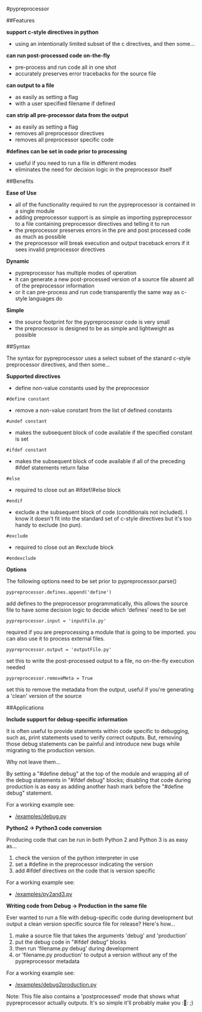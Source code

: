 #pypreprocessor

##Features

**support c-style directives in python**

* using an intentionally limited subset of the c directives, and then some...

**can run post-processed code on-the-fly**

* pre-process and run code all in one shot
* accurately preserves error tracebacks for the source file

**can output to a file**

* as easily as setting a flag
* with a user specified filename if defined

**can strip all pre-processor data from the output**

* as easily as setting a flag
* removes all preprocessor directives
* removes all preprocessor specific code

**#defines can be set in code prior to processing**

* useful if you need to run a file in different modes
* eliminates the need for decision logic in the preprocessor itself

##Benefits

**Ease of Use**

* all of the functionality required to run the pypreprocessor is contained in a single module
* adding preprocessor support is as simple as importing pypreprocessor to a file containing preprocessor directives and telling it to run
* the preprocessor preserves errors in the pre and post processed code as much as possible
* the preprocessor will break execution and output traceback errors if it sees invalid preprocessor directives

**Dynamic**

* pypreprocessor has multiple modes of operation
* it can generate a new post-processed version of a source file absent all of the preprocessor information
* or it can pre-process and run code transparently the same way as c-style languages do

**Simple**
* the source footprint for the pypreprocessor code is very small
* the preprocessor is designed to be as simple and lightweight as possible

##Syntax

The syntax for pypreprocessor uses a select subset of the stanard c-style preprocessor directives, and then some...

**Supported directives**

* define non-value constants used by the preprocessor
```
#define constant
```


* remove a non-value constant from the list of defined constants
```
#undef constant
```

* makes the subsequent block of code available if the specified constant is set
```
#ifdef constant
```

* makes the subsequent block of code available if all of the preceding #ifdef statements return false
```
#else
```

* required to close out an #ifdef/#else block
```
#endif
```

* exclude a the subsequent block of code (conditionals not included). I know it doesn't fit into the standard set of c-style directives but it's too handy to exclude (no pun).
```
#exclude
```

* required to close out an #exclude block
```
#endexclude
```

**Options**

The following options need to be set prior to pypreprocessor.parse()


```
pypreprocessor.defines.append('define')
```
add defines to the preprocessor programmatically, this allows the source file to have some decision logic to decide which 'defines' need to be set

```
pypreprocessor.input = 'inputFile.py'
```
required if you are preprocessing a module that is going to be imported. you can also use it to process external files.

```
pypreprocessor.output = 'outputFile.py'
```
set this to write the post-processed output to a file, no on-the-fly execution needed

```
pypreprocessor.removeMeta = True
```
set this to remove the metadata from the output, useful if you're generating a 'clean' version of the source

##Applications

**Include support for debug-specific information**

It is often useful to provide statements within code specific to debugging, such as, print statements used to verify correct outputs. But, removing those debug statements can be painful and introduce new bugs while migrating to the production version.

Why not leave them...

By setting a "#define debug" at the top of the module and wrapping all of the debug statements in "#ifdef debug" blocks; disabling that code during production is as easy as adding another hash mark before the "#define debug" statement.

For a working example see:

* [/examples/debug.py](https://github.com/evanplaice/pypreprocessor/blob/master/Examples/debug.py)

**Python2 -> Python3 code conversion**

Producing code that can be run in both Python 2 and Python 3 is as easy as...

1. check the version of the python interpreter in use
2. set a #define in the preprocessor indicating the version
3. add #ifdef directives on the code that is version specific

For a working example see:

* [/examples/py2and3.py](https://github.com/evanplaice/pypreprocessor/blob/master/Examples/py2and3.py)

**Writing code from Debug -> Production in the same file**

Ever wanted to run a file with debug-specific code during development but output a clean version specific source file for release? Here's how...

1. make a source file that takes the arguments 'debug' and 'production'
2. put the debug code in "#ifdef debug" blocks
3. then run 'filename.py debug' during development
4. or 'filename.py production' to output a version without any of the pypreprocessor metadata

For a working example see:

* [/examples/debug2production.py](https://github.com/evanplaice/pypreprocessor/blob/master/Examples/debug2production.py)

Note: This file also contains a 'postprocessed' mode that shows what pypreprocessor actually outputs. It's so simple it'll probably make you ::facepalm:: ;)
